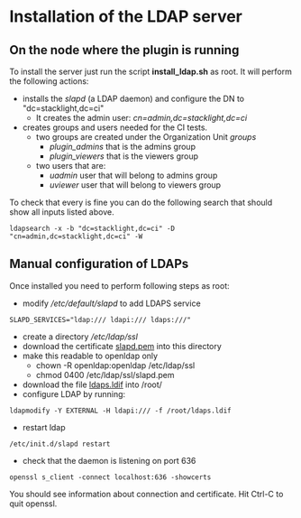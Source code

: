 # Installation of the LDAP server

## On the node where the plugin is running

To install the server just run the script **install_ldap.sh** as root. It will
perform the following actions:

- installs the *slapd* (a LDAP daemon) and configure the DN to "dc=stacklight,dc=ci"
  - It creates the admin user: *cn=admin,dc=stacklight,dc=ci*
- creates groups and users needed for the CI tests.
  - two groups are created under the Organization Unit *groups*
    - *plugin_admins* that is the admins group
    - *plugin_viewers* that is the viewers group
  - two users that are:
    - *uadmin* user that will belong to admins group
    - *uviewer* user that will belong to viewers group

To check that every is fine you can do the following search that should show
all inputs listed above.
```
ldapsearch -x -b "dc=stacklight,dc=ci" -D "cn=admin,dc=stacklight,dc=ci" -W
```

## Manual configuration of LDAPs

Once installed you need to perform following steps as root:

- modify */etc/default/slapd* to add LDAPS service
```
SLAPD_SERVICES="ldap:/// ldapi:/// ldaps:///"
```
- create a directory */etc/ldap/ssl*
- download the certificate [slapd.pem](https://raw.githubusercontent.com/openstack/stacklight-integration-tests/master/fixtures/ldap/slapd.pem) into this directory
- make this readable to openldap only
  - chown -R openldap:openldap /etc/ldap/ssl
  - chmod 0400 /etc/ldap/ssl/slapd.pem
- download the file [ldaps.ldif](https://raw.githubusercontent.com/openstack/stacklight-integration-tests/master/fixtures/ldap/ldaps.ldif) into /root/
- configure LDAP by running:
```
ldapmodify -Y EXTERNAL -H ldapi:/// -f /root/ldaps.ldif
```
- restart ldap
```
/etc/init.d/slapd restart
```
- check that the daemon is listening on port 636
```
openssl s_client -connect localhost:636 -showcerts
```
You should see information about connection and certificate. Hit Ctrl-C to quit openssl.
